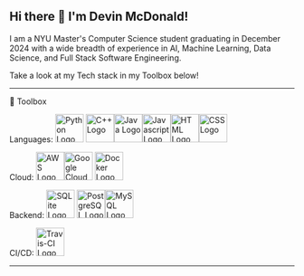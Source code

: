  ## Hi there 👋 I'm Devin McDonald!

I am a NYU Master's Computer Science student graduating in December 2024 with a wide breadth of experience in AI, Machine Learning, Data Science, and Full Stack Software Engineering.

Take a look at my Tech stack in my Toolbox below!

---

🧰 Toolbox

Languages:                  <img src="https://cdn.worldvectorlogo.com/logos/python-4.svg" alt="Python Logo" width="50" height="50" /> <img src="https://cdn.worldvectorlogo.com/logos/c.svg" alt="C++ Logo" width="50" height="50" /><img src="https://cdn.worldvectorlogo.com/logos/java-4.svg" alt="Java Logo" width="50" height="50" /><img src="https://cdn.worldvectorlogo.com/logos/logo-javascript.svg" alt="Javascript Logo" width="50" height="50" /><img src="https://cdn.worldvectorlogo.com/logos/html-1.svg" alt="HTML Logo" width="50" height="50" /><img src="https://cdn.worldvectorlogo.com/logos/css-3.svg" alt="CSS Logo" width="50" height="50" />


Cloud:                  <img src="https://cdn.worldvectorlogo.com/logos/aws-2.svg" alt="AWS Logo" width="50" height="50" /><img src="https://cdn.worldvectorlogo.com/logos/google-cloud-1.svg" alt="Google Cloud Logo" width="50" height="50" /> <img src="https://cdn.worldvectorlogo.com/logos/docker-4.svg" alt="Docker Logo" width="50" height="50" /> 


Backend:                  <img src="https://cdn.worldvectorlogo.com/logos/sqlite.svg" alt="SQLite Logo" width="50" height="50" /> <img src="https://cdn.worldvectorlogo.com/logos/postgresql.svg" alt="PostgreSQL Logo" width="50" height="50" /><img src="https://cdn.worldvectorlogo.com/logos/mysql-3.svg" alt="MySQL Logo" width="50" height="50" />


CI/CD:                  <img src="https://cdn.worldvectorlogo.com/logos/travis-ci.svg" alt="Travis-CI Logo" width="50" height="50" />



---

<!--
**devmcdonald/devmcdonald** is a ✨ _special_ ✨ repository because its `README.md` (this file) appears on your GitHub profile.

Here are some ideas to get you started:

- 🔭 I’m currently working on ...
- 🌱 I’m currently learning ...
- 👯 I’m looking to collaborate on ...
- 🤔 I’m looking for help with ...
- 💬 Ask me about ...
- 📫 How to reach me: ...
- 😄 Pronouns: ...
- ⚡ Fun fact: ...
-->
